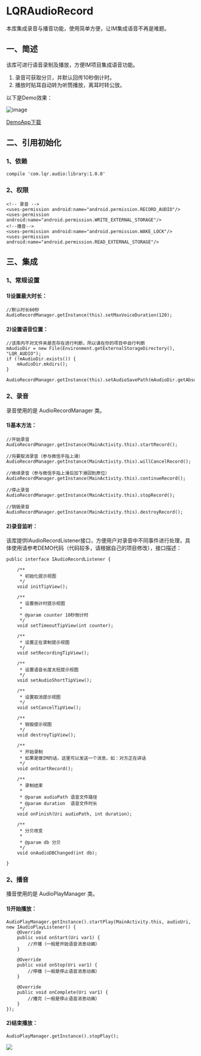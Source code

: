 # LQRAudioRecord
本库集成录音与播音功能，使用简单方便，让IM集成语音不再是难题。


## 一、简述
该库可进行语音录制及播放，方便IM项目集成语音功能。

1. 录音可获取分贝，并默认回传10秒倒计时。
1. 播放时贴耳自动转为听筒播放，离耳时转公放。


以下是Demo效果：

![image](/screenshots/1.gif)

[DemoApp下载](app-debug.apk)



## 二、引用初始化
### 1、依赖

	compile 'com.lqr.audio:library:1.0.0'

### 2、权限

    <!-- 录音 -->
    <uses-permission android:name="android.permission.RECORD_AUDIO"/>
    <uses-permission android:name="android.permission.WRITE_EXTERNAL_STORAGE"/>
    <!--播音-->
    <uses-permission android:name="android.permission.WAKE_LOCK"/>
    <uses-permission android:name="android.permission.READ_EXTERNAL_STORAGE"/>

## 三、集成

### 1、常规设置
#### 1)设置最大时长：

	//默认时长60秒
	AudioRecordManager.getInstance(this).setMaxVoiceDuration(120);


#### 2)设置语音位置：

	//该库内不对文件夹是否存在进行判断，所以请在你的项目中自行判断
    mAudioDir = new File(Environment.getExternalStorageDirectory(), "LQR_AUDIO");
    if (!mAudioDir.exists()) {
        mAudioDir.mkdirs();
    }

    AudioRecordManager.getInstance(this).setAudioSavePath(mAudioDir.getAbsolutePath());

### 2、录音

录音使用的是 AudioRecordManager 类。

#### 1)基本方法：

	//开始录音
	AudioRecordManager.getInstance(MainActivity.this).startRecord();
	
	//将要取消录音（参与微信手指上滑）
	AudioRecordManager.getInstance(MainActivity.this).willCancelRecord();
	
	//继续录音（参与微信手指上滑后加下滑回到原位）
	AudioRecordManager.getInstance(MainActivity.this).continueRecord();
	
	//停止录音
	AudioRecordManager.getInstance(MainActivity.this).stopRecord();
	
	//销毁录音
	AudioRecordManager.getInstance(MainActivity.this).destroyRecord();

#### 2)录音监听：
该库提供IAudioRecordListener接口，方便用户对录音中不同事件进行处理，具体使用请参考DEMO代码（代码较多，请根据自己的项目修改），接口描述：

	public interface IAudioRecordListener {
	
	    /**
	     * 初始化提示视图
	     */
	    void initTipView();
	
	    /**
	     * 设置倒计时提示视图
	     *
	     * @param counter 10秒倒计时
	     */
	    void setTimeoutTipView(int counter);
	
	    /**
	     * 设置正在录制提示视图
	     */
	    void setRecordingTipView();
	
	    /**
	     * 设置语音长度太短提示视图
	     */
	    void setAudioShortTipView();
	
	    /**
	     * 设置取消提示视图
	     */
	    void setCancelTipView();
	
	    /**
	     * 销毁提示视图
	     */
	    void destroyTipView();
	
	    /**
	     * 开始录制
	     * 如果是做IM的话，这里可以发送一个消息，如：对方正在讲话
	     */
	    void onStartRecord();
	
	    /**
	     * 录制结束
	     *
	     * @param audioPath 语音文件路径
	     * @param duration  语音文件时长
	     */
	    void onFinish(Uri audioPath, int duration);
	
	    /**
	     * 分贝改变
	     *
	     * @param db 分贝
	     */
	    void onAudioDBChanged(int db);
	
	}


### 2、播音

播音使用的是 AudioPlayManager 类。

#### 1)开始播放：

	AudioPlayManager.getInstance().startPlay(MainActivity.this, audioUri, new IAudioPlayListener() {
	    @Override
	    public void onStart(Uri var1) {
	        //开播（一般是开始语音消息动画）
	    }
	
	    @Override
	    public void onStop(Uri var1) {
	        //停播（一般是停止语音消息动画）
	    }
	
	    @Override
	    public void onComplete(Uri var1) {
	        //播完（一般是停止语音消息动画）
	    }
	});

#### 2)结束播放：

	AudioPlayManager.getInstance().stopPlay();

![](https://cdn.jsdelivr.net/gh/FullStackAction/PicBed@resource/image/FSA_QR_bottom.png)
